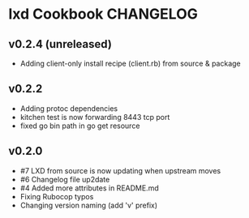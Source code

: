 lxd Cookbook CHANGELOG
======================

v0.2.4 (unreleased)
-------------------
- Adding client-only install recipe (client.rb) from source & package

v0.2.2
-------------------
- Adding protoc dependencies
- kitchen test is now forwarding 8443 tcp port
- fixed go bin path in go get resource 

v0.2.0
-------------------
- #7 LXD from source is now updating when upstream moves
- #6 Changelog file up2date
- #4 Added more attributes in README.md
- Fixing Rubocop typos
- Changing version naming (add 'v' prefix)
